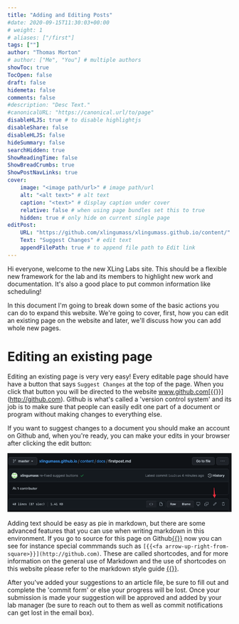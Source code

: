 ```yaml
---
title: "Adding and Editing Posts"
#date: 2020-09-15T11:30:03+00:00
# weight: 1
# aliases: ["/first"]
tags: [""]
author: "Thomas Morton"
# author: ["Me", "You"] # multiple authors
showToc: true
TocOpen: false
draft: false
hidemeta: false
comments: false
#description: "Desc Text."
#canonicalURL: "https://canonical.url/to/page"
disableHLJS: true # to disable highlightjs
disableShare: false
disableHLJS: false
hideSummary: false
searchHidden: true
ShowReadingTime: false
ShowBreadCrumbs: true
ShowPostNavLinks: true
cover:
    image: "<image path/url>" # image path/url
    alt: "<alt text>" # alt text
    caption: "<text>" # display caption under cover
    relative: false # when using page bundles set this to true
    hidden: true # only hide on current single page
editPost:
    URL: "https://github.com/xlingumass/xlingumass.github.io/content/"
    Text: "Suggest Changes" # edit text
    appendFilePath: true # to append file path to Edit link
---
```


Hi everyone, welcome to the new XLing Labs site. This should be a flexible new framework for the lab and its members to highlight new work and documentation. It's also a good place to put common information like scheduling!

In this document I'm going to break down some of the basic actions you can do to expand this website. We're going to cover, first, how you can edit an existing page on the website and later, we'll discuss how you can add whole new pages. 

# Editing an existing page

Editing an existing page is very very easy! Every editable page should have have a button that says ``Suggest Changes`` at the top of the page. When you click that button you will be directed to the website www.github.com[{{<fa arrow-up-right-from-square>}}](http://github.com). Github is what's called a 'version control system' and its job is to make sure that people can easily edit one part of a document or program without making changes to everything else. 

If you want to suggest changes to a document you should make an account on Github and, when you're ready, you can make your edits in your browser after clicking the edit button:

![](img/editpage.png)

Adding text should be easy as pie in markdown, but there are some advanced features that you can use when writing markdown in this environment. If you go to source for this page on Github[{{<fa arrow-up-right-from-square>}}](https://github.com/xlingumass/xlingumass.github.io/content/docs/firstpost.md) now you can see for instance special commmands such as ``[{{<fa arrow-up-right-from-square>}}](http://github.com)``. These are called shortcodes, and for more information on the general use of Markdown and the use of shortcodes on this website please refer to the markdown style guide [{{<fa link>}}](/docs/mdguide.md).

After you've added your suggestions to an article file, be sure to fill out and complete the 'commit form' or else your progress will be lost. Once your submission is made your suggestion will be approved and added by your lab manager (be sure to reach out to them as well as commit notifications can get lost in the email box). 